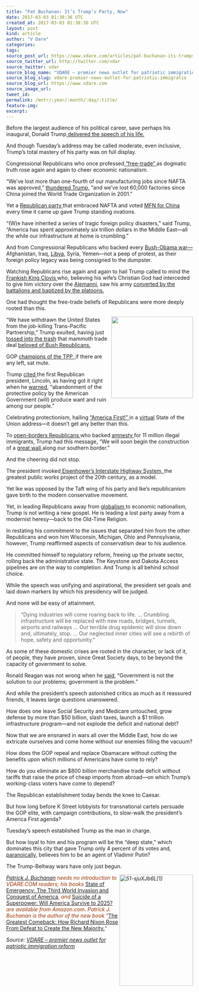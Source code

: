 ```yaml
---
title: "Pat Buchanan: It’s Trump’s Party, Now"
date: 2017-03-03 01:38:36 UTC
created_at: 2017-03-03 01:38:36 UTC
layout: post
kind: article
author: "V Dare"
categories: 
tags: 
source_post_url: https://www.vdare.com/articles/pat-buchanan-its-trumps-party-now
source_twitter_url: http://twitter.com/vdar
source_twitter: vdar
source_blog_name: "VDARE – premier news outlet for patriotic immigration reform"
source_blog_slug: vdare-premier-news-outlet-for-patriotic-immigratio
source_blog_url: https://www.vdare.com
source_image_url: 
tweet_id:
permalink: /mntr/:year/:month/:day/:title/
feature-img: 
excerpt:
---
```

<div class="pf-content"><p>Before the largest audience of his political career, save perhaps his inaugural, Donald Trump<a href="http://www.vdare.com/posts/joint-session-review-arizona-rope-a-dope-redux"> delivered the speech of his life.</a></p>
<p>And though Tuesday’s address may be called moderate, even inclusive, Trump’s total mastery of his party was on full display.</p>
<p>Congressional Republicans who once professed<a href="http://www.vdare.com/articles/why-trump-is-routing-the-free-traders"> “free-trade” </a>as dogmatic truth rose again and again to cheer economic nationalism.</p>
<p>“We’ve lost more than one-fourth of our manufacturing jobs since NAFTA was approved,” <a href="http://www.vdare.com/articles/trump-is-right-on-trade">thundered Trump,</a> “and we’ve lost 60,000 factories since China joined the World Trade Organization in 2001.”</p>
<p>Yet a <a href="http://www.vdare.com/articles/the-donalds-trade-stance-is-more-conservative-than-paul-ryans">Republican party </a>that embraced NAFTA and voted <a href="http://www.vdare.com/articles/who-fed-the-chinese-tiger">MFN for China</a> every time it came up gave Trump standing ovations.</p>
<p>“(W)e have inherited a series of tragic foreign policy disasters,” said Trump, “America has spent approximately six trillion dollars in the Middle East—all the while our infrastructure at home is crumbling.”</p>
<p>And from Congressional Republicans who backed every <a href="http://www.vdare.com/articles/the-obama-doctrine-they-win-we-lose">Bush-Obama war—</a>Afghanistan, Iraq, <a href="http://www.vdare.com/posts/obamas-betrayal-of-libya-undid-bushs-one-foreign-policy-success">Libya</a>, Syria, Yemen—not a peep of protest, as their foreign policy legacy was being consigned to the dumpster.</p>
<p>Watching Republicans rise again and again to hail Trump called to mind the <a href="https://en.wikipedia.org/wiki/Clovis_I">Frankish King Clovis </a>who, believing his wife’s Christian God had interceded to give him victory over the <a href="http://www.vdare.com/posts/civilization-capitulates-to-barbarism-at-the-danube-in-the-decline-and-fall-of-the-roman-empire">Alemanni</a>, saw his army <a href="http://sourcebooks.fordham.edu/source/gregory-clovisconv.asp">converted by the battalions and baptized by the platoons.</a></p>
<p>One had thought the free-trade beliefs of Republicans were more deeply rooted than this.</p>
<p><a href="https://s3-us-west-2.amazonaws.com/vdare-live/wp-content/uploads/2015/05/TPP1.jpg"><img class="aligncenter size-medium wp-image-60170" title="" src="https://s3-us-west-2.amazonaws.com/vdare-live/wp-content/uploads/2015/05/TPP1-300x286.jpg" alt="" width="220" align="right"></a>“We have withdrawn the United States from the job-killing Trans-Pacific Partnership,” Trump exulted, having just <a href="http://www.businessinsider.com/trump-tpp-trans-pacific-partnership-what-it-means-2017-1">tossed into the trash</a> that mammoth trade deal <a href="http://www.vdare.com/articles/trans-pacific-partnership-tpp-stupid-party-cedes-working-class-to-democrats-setting-up-next-defeat">beloved of Bush Republicans.</a></p>
<p>GOP <a href="http://www.vdare.com/articles/the-gop-and-the-trans-pacific-partnership-on-a-fast-track-to-national-ruin">champions of the TPP, </a>if there are any left, sat mute.</p>
<p>Trump <a href="http://dailycaller.com/2017/02/28/trump-praises-abraham-lincolns-protectionist-ideals/">cited </a>the first Republican president, Lincoln, as having got it right when he <a href="https://quod.lib.umich.edu/l/lincoln/lincoln1/1:423.1?rgn=div2;view=fulltext">warned</a>, “abandonment of the protective policy by the American Government (will) produce want and ruin among our people.”</p>
<p>Celebrating protectionism, hailing <a href="http://www.vdare.com/articles/an-america-first-trump-trade-policy">“America First!” </a>in a <a href="http://www.npr.org/2017/02/28/517577102/why-trumps-speech-to-congress-is-not-a-state-of-the-union">virtual</a> State of the Union address—it doesn’t get any better than this.</p>
<p>To <a href="http://www.vdare.com/posts/open-borders-republicans-gear-up-to-fight-president-trumps-enforcement-agenda">open-borders Republicans </a>who backed <a href="http://www.vdare.com/posts/gop-pols-offer-immigration-compromise-amnesty-plus-guest-workers">amnesty </a>for 11 million illegal immigrants, Trump had this message, “We will soon begin the construction of a <a href="http://www.vdare.com/posts/it-would-indeed-be-a-great-wall">great wall </a>along our southern border.”</p>
<p>And the cheering did not stop.</p>
<p>The president invoked<a href="http://www.vdare.com/articles/national-data-by-edwin-s-rubenstein-250"> Eisenhower’s Interstate Highway System, </a>the greatest public works project of the 20th century, as a model.</p><div id="57966237cc52c74a5e1363c4" class="vdb_player vdb_57966237cc52c74a5e1363c456bcd17ce4b018167fea5539">    </div>
<p>Yet Ike was opposed by the Taft wing of his party and Ike’s republicanism gave birth to the modern conservative movement.</p>
<p>Yet, in leading Republicans away from <a href="http://www.vdare.com/posts/trump-speech-thumps-the-great-god-globalism">globalism </a>to economic nationalism, Trump is not writing a new gospel. He is leading a lost party away from a modernist heresy—back to the Old-Time Religion.</p>
<p>In restating his commitment to the issues that separated him from the other Republicans and won him Wisconsin, Michigan, Ohio and Pennsylvania, however, Trump reaffirmed aspects of conservatism dear to his audience.</p>
<p>He committed himself to regulatory reform, freeing up the private sector, rolling back the administrative state. The Keystone and Dakota Access pipelines are on the way to completion. And Trump is all behind school choice.</p>
<p>While the speech was unifying and aspirational, the president set goals and laid down markers by which his presidency will be judged.</p>
<p>And none will be easy of attainment.</p>
<blockquote><p>“Dying industries will come roaring back to life. … Crumbling infrastructure will be replaced with new roads, bridges, tunnels, airports and railways … Our terrible drug epidemic will slow down and, ultimately, stop. … Our neglected inner cities will see a rebirth of hope, safety and opportunity.”</p></blockquote>
<p>As some of these domestic crises are rooted in the character, or lack of it, of people, they have proven, since Great Society days, to be beyond the capacity of government to solve.</p>
<p>Ronald Reagan was not wrong when he <a href="http://www.bessettepitney.net/2013/05/chopped-quotation-reagans-government-is.html">said</a>, “Government is not the solution to our problems; government is the problem.”</p>
<p>And while the president’s speech astonished critics as much as it reassured friends, it leaves large questions unanswered.</p>
<p>How does one leave Social Security and Medicare untouched, grow defense by more than $50 billion, slash taxes, launch a $1 trillion infrastructure program—and not explode the deficit and national debt?</p>
<p>Now that we are ensnared in wars all over the Middle East, how do we extricate ourselves and come home without our enemies filling the vacuum?</p>
<p>How does the GOP repeal and replace Obamacare without cutting the benefits upon which millions of Americans have come to rely?</p>
<p>How do you eliminate an $800 billion merchandise trade deficit without tariffs that raise the price of cheap imports from abroad—on which Trump’s working-class voters have come to depend?</p>
<p>The Republican establishment today bends the knee to Caesar.</p>
<p>But how long before K Street lobbyists for transnational cartels persuade the GOP elite, with campaign contributions, to slow-walk the president’s America First agenda?</p>
<p>Tuesday’s speech established Trump as the man in charge.</p>
<p>But how loyal to him and his program will be the “deep state,” which dominates this city that gave Trump only 4 percent of its votes and, <a href="http://www.vdare.com/articles/lavrov-vs-mccain-is-russia-an-enemy">paranoically</a>, believes him to be an agent of Vladimir Putin?</p>
<p>The Trump-Beltway wars have only just begun.</p>
<p><span style="color: #993300;"><em><a href="http://www.amazon.com/The-Greatest-Comeback-Richard-Majority/dp/0553418637/vd0b-20"><img class="aligncenter size-medium wp-image-38452" title="" src="https://s3-us-west-2.amazonaws.com/vdare-live/wp-content/uploads/2014/07/51-sjuXJb6L1-198x300.jpg" alt="51-sjuXJb6L[1]" width="198" height="300" align="right"></a></em></span></p>
<p><span style="color: #993300;"><em><a href="http://buchanan.org/blog/?page_id=3">Patrick J. Buchanan</a> needs no introduction to VDARE.COM readers; his books </em><a href="http://www.amazon.com/gp/redirect.html?ie=UTF8&amp;location=http%3A%2F%2Fwww.amazon.com%2Fgp%2Fproduct%2F0312360037%2F&amp;tag=vd0b-20&amp;linkCode=ur2&amp;camp=1789&amp;creative=9325">State of Emergency: The Third World Invasion and Conquest of America</a><em>, and </em><a href="http://www.amazon.com/Suicide-Superpower-Will-America-Survive/dp/0312579977?_encoding=UTF8&amp;tag=vd0b-20&amp;linkCode=ur2&amp;camp=1789&amp;creative=9325">Suicide of a Superpower: Will America Survive to 2025?</a><em> are available from Amazon.com. </em><em>Patrick J. Buchanan is the author of the new book</em> “<a href="http://www.amazon.com/The-Greatest-Comeback-Richard-Majority/dp/0553418637/vd0b-20">The Great</a><a href="http://www.amazon.com/The-Greatest-Comeback-Richard-Majority/dp/0553418637/vd0b-20">est Comeback: How Richard Nixon Rose From Defeat to Create the New Majority.</a>“</span></p>
</div><div class="">
    <i>Source: <a href="https://www.vdare.com">VDARE – premier news outlet for patriotic immigration reform</a></i>
</div>

